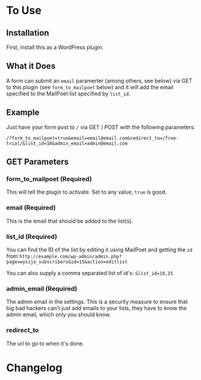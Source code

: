 # To Use

## Installation

First, install this as a WordPress plugin.

## What it Does

A form can submit an `email` paramerter (among others, see below) 
via GET to this plugin (see `form_to_mailpoet` below) and it will add 
the email specified to the MailPoet list specified by `list_id`.

## Example

Just have your form post to `/` via GET / POST with the following parameters:

	/?form_to_mailpoet=true&email=email@email.com&redirect_to=/free-trial/&list_id=10&admin_email=admin@email.com

## GET Parameters

### form_to_mailpoet (Required)

This will tell the plugin to activate. Set to any value, `true` is good.

### email (Required)

This is the email that should be added to the list(s).

### list_id (Required)

You can find the ID of the list by editing it using MailPoet and getting
the `id` from `http://example.com/wp-admin/admin.php?page=wysija_subscribers&id=15&action=editlist`

You can also supply a comma separated list of id's: `&list_id=10,15`

### admin_email (Required)

The admin email in the settings. This is a security measure to ensure that 
big bad hackers can't just add emails to your lists, they have to know the 
admin email, which only you should know.

### redirect_to

The url to go to when it's done.

# Changelog
